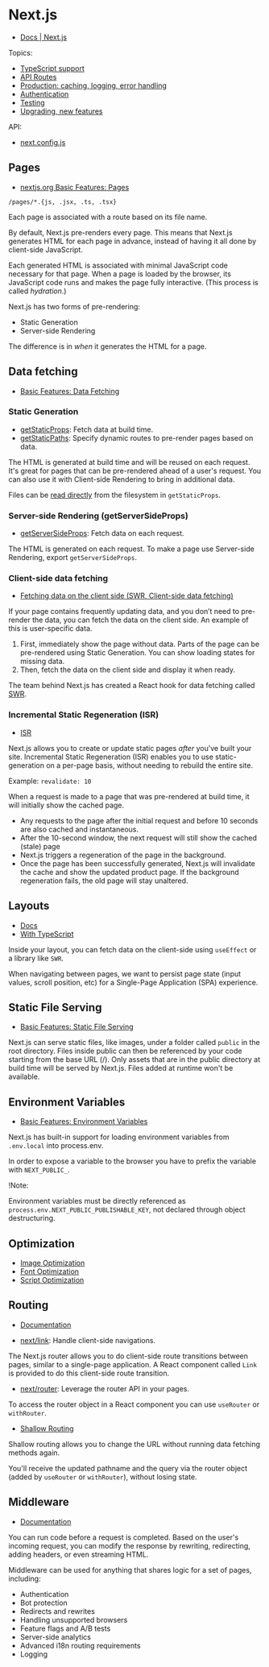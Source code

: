 # Next.js

- [Docs | Next.js](https://nextjs.org/docs/)

Topics:

- [TypeScript support](https://nextjs.org/docs/basic-features/typescript)
- [API Routes](https://nextjs.org/docs/api-routes/introduction)
- [Production: caching, logging, error handling](https://nextjs.org/docs/going-to-production)
- [Authentication](https://nextjs.org/docs/authentication)
- [Testing](https://nextjs.org/docs/testing)
- [Upgrading, new features](https://nextjs.org/docs/upgrading)

API:

- [next.config.js](https://nextjs.org/docs/api-reference/next.config.js/introduction)

## Pages

- [nextjs.org Basic Features: Pages](https://nextjs.org/docs/basic-features/pages)

`/pages/*.{js, .jsx, .ts, .tsx}`

Each page is associated with a route based on its file name.

By default, Next.js pre-renders every page. This means that Next.js generates HTML for each page in advance, instead of
having it all done by client-side JavaScript.

Each generated HTML is associated with minimal JavaScript code necessary for that page. When a page is loaded by the
browser, its JavaScript code runs and makes the page fully interactive. (This process is called _hydration_.)

Next.js has two forms of pre-rendering:

- Static Generation
- Server-side Rendering

The difference is in _when_ it generates the HTML for a page.

## Data fetching

- [Basic Features: Data Fetching](https://nextjs.org/docs/basic-features/data-fetching)

### Static Generation

- [getStaticProps](https://nextjs.org/docs/basic-features/data-fetching#getstaticprops-static-generation): Fetch data at build time.
- [getStaticPaths](https://nextjs.org/docs/basic-features/data-fetching#getstaticpaths-static-generation): Specify dynamic routes to pre-render pages based on data.

The HTML is generated at build time and will be reused on each request. It's great for pages that can be pre-rendered
ahead of a user's request. You can also use it with Client-side Rendering to bring in additional data.

Files can be [read directly](<(https://nextjs.org/docs/basic-features/data-fetching#reading-files-use-processcwd)>) from the filesystem in `getStaticProps`.

### Server-side Rendering (getServerSideProps)

- [getServerSideProps](https://nextjs.org/docs/basic-features/data-fetching#getserversideprops-server-side-rendering): Fetch data on each request.

The HTML is generated on each request. To make a page use Server-side Rendering, export `getServerSideProps`.

### Client-side data fetching

- [Fetching data on the client side (SWR, Client-side data fetching)](https://nextjs.org/docs/basic-features/data-fetching#fetching-data-on-the-client-side)

If your page contains frequently updating data, and you don’t need to pre-render the data, you can fetch the data on the
client side. An example of this is user-specific data.

1. First, immediately show the page without data. Parts of the page can be pre-rendered using Static Generation. You can
   show loading states for missing data.
2. Then, fetch the data on the client side and display it when ready.

The team behind Next.js has created a React hook for data fetching called [SWR](https://swr.now.sh/).

### Incremental Static Regeneration (ISR)

- [ISR](https://nextjs.org/docs/basic-features/data-fetching#incremental-static-regeneration)

Next.js allows you to create or update static pages _after_ you’ve built your site. Incremental Static Regeneration
(ISR) enables you to use static-generation on a per-page basis, without needing to rebuild the entire site.

Example: `revalidate: 10`

When a request is made to a page that was pre-rendered at build time, it will initially show the cached page.

- Any requests to the page after the initial request and before 10 seconds are also cached and instantaneous.
- After the 10-second window, the next request will still show the cached (stale) page
- Next.js triggers a regeneration of the page in the background.
- Once the page has been successfully generated, Next.js will invalidate the cache and show the updated product page. If
  the background regeneration fails, the old page will stay unaltered.

## Layouts

- [Docs](https://nextjs.org/docs/basic-features/layouts)
- [With TypeScript](https://nextjs.org/docs/basic-features/layouts#with-typescript)

Inside your layout, you can fetch data on the client-side using `useEffect` or a library like `SWR`.

When navigating between pages, we want to persist page state (input values, scroll position, etc) for a Single-Page
Application (SPA) experience.

## Static File Serving

- [Basic Features: Static File Serving](https://nextjs.org/docs/basic-features/static-file-serving)

Next.js can serve static files, like images, under a folder called `public` in the root directory. Files inside public
can then be referenced by your code starting from the base URL (/). Only assets that are in the public directory at
build time will be served by Next.js. Files added at runtime won't be available.

## Environment Variables

- [Basic Features: Environment Variables](https://nextjs.org/docs/basic-features/environment-variables)

Next.js has built-in support for loading environment variables from `.env.local` into process.env.

In order to expose a variable to the browser you have to prefix the variable with `NEXT_PUBLIC_`.

!Note:

Environment variables must be directly referenced as `process.env.NEXT_PUBLIC_PUBLISHABLE_KEY`, not declared through
object destructuring.

## Optimization

- [Image Optimization](https://nextjs.org/docs/basic-features/image-optimization)
- [Font Optimization](https://nextjs.org/docs/basic-features/font-optimization)
- [Script Optimization](https://nextjs.org/docs/basic-features/script)

## Routing

- [Documentation](https://nextjs.org/docs/routing/introduction)

- [next/link](https://nextjs.org/docs/api-reference/next/link): Handle client-side navigations.

The Next.js router allows you to do client-side route transitions between pages, similar to a single-page application.
A React component called `Link` is provided to do this client-side route transition.

- [next/router](https://nextjs.org/docs/api-reference/next/router): Leverage the router API in your pages.

To access the router object in a React component you can use `useRouter` or `withRouter`.

- [Shallow Routing](https://nextjs.org/docs/routing/shallow-routing)

Shallow routing allows you to change the URL without running data fetching methods again.

You'll receive the updated pathname and the query via the router object (added by `useRouter` or `withRouter`), without
losing state.

## Middleware

- [Documentation](https://nextjs.org/docs/middleware)

You can run code before a request is completed. Based on the user's incoming request, you can modify the response by
rewriting, redirecting, adding headers, or even streaming HTML.

Middleware can be used for anything that shares logic for a set of pages, including:

- Authentication
- Bot protection
- Redirects and rewrites
- Handling unsupported browsers
- Feature flags and A/B tests
- Server-side analytics
- Advanced i18n routing requirements
- Logging
